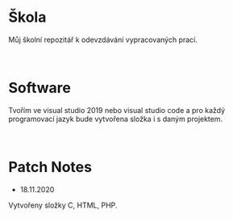 # Škola

Můj školní repozitář k odevzdávání vypracovaných prací.

<br />

# Software

Tvořím ve visual studio 2019 nebo visual studio code a pro každý programovací jazyk bude vytvořena složka i s daným projektem.

<br />

# Patch Notes

- 18.11.2020 

Vytvořeny složky C, HTML, PHP.